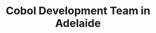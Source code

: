 ---
title: Cobol Development Team in Adelaide
permalink: /landings/locations/adelaide/developer/cobol
technology: Cobol
location: Adelaide
---